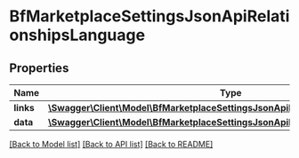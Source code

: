 # BfMarketplaceSettingsJsonApiRelationshipsLanguage

## Properties
Name | Type | Description | Notes
------------ | ------------- | ------------- | -------------
**links** | [**\Swagger\Client\Model\BfMarketplaceSettingsJsonApiRelationshipsLanguageLinks**](BfMarketplaceSettingsJsonApiRelationshipsLanguageLinks.md) |  | [optional] 
**data** | [**\Swagger\Client\Model\BfMarketplaceSettingsJsonApiRelationshipsLanguageData**](BfMarketplaceSettingsJsonApiRelationshipsLanguageData.md) |  | [optional] 

[[Back to Model list]](../../README.md#documentation-for-models) [[Back to API list]](../../README.md#documentation-for-api-endpoints) [[Back to README]](../../README.md)

